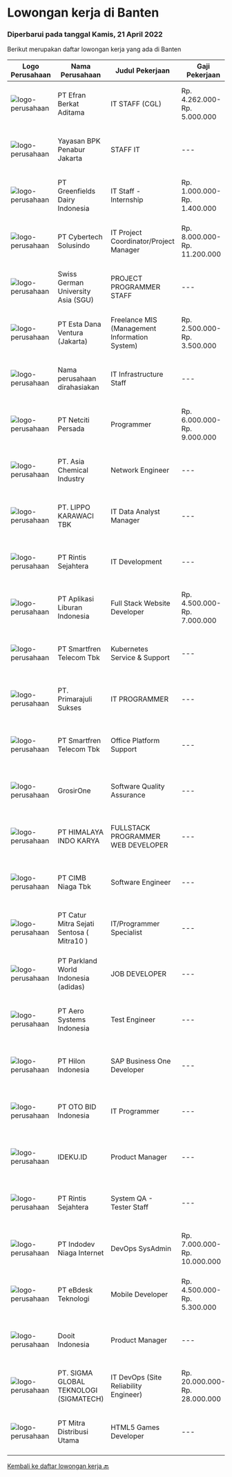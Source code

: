 
  # Lowongan kerja di Banten

  ### Diperbarui pada tanggal Kamis, 21 April 2022

  Berikut merupakan daftar lowongan kerja yang ada di Banten

  |Logo Perusahaan | Nama Perusahaan | Judul Pekerjaan | Gaji Pekerjaan | Lokasi | Deskripsi | Tanggal diunggah | Pranala |
  | -------------- | --------------- | --------------- | --------- | --------- | -------------- | ------- | ----------- |
  |![logo-perusahaan](https://image-service-cdn.seek.com.au/9cf28ad5614a370ec7055018c3a023f3af3b0aa6/ee4dce1061f3f616224767ad58cb2fc751b8d2dc)|PT Efran Berkat Aditama|IT STAFF (CGL)|Rp. 4.262.000-Rp. 5.000.000|Tangerang|Tugas dan Tanggung Jawab: Membuat dan mengelola ERP sesuai dengan visi dan misi perusahaan; Bertindak sebagai konsultan internal terkait kebutuhan...|Rabu, 20 April 2022|https://www.jobstreet.co.id/id/job/it-staff-cgl-3861450?token=0~7ceb49ab-2929-4a22-aabd-53dc02cd1c5b&sectionRank=1&jobId=jobstreet-id-job-3861450|
|![logo-perusahaan](https://image-service-cdn.seek.com.au/46e7c22c730cd19d767b0ddc3dfbc40619745232/ee4dce1061f3f616224767ad58cb2fc751b8d2dc)|Yayasan BPK Penabur Jakarta|STAFF IT|---|Jakarta Raya|Spesifikasi: S1 Teknik Informatika / S1 Sistem informasi Usia maksimal 35 tahun Pengalaman minimal 1 - 2 tahun, Lulusan baru dipersilahkan melamar...|Rabu, 20 April 2022|https://www.jobstreet.co.id/id/job/staff-it-3861003?token=0~7ceb49ab-2929-4a22-aabd-53dc02cd1c5b&sectionRank=2&jobId=jobstreet-id-job-3861003|
|![logo-perusahaan](https://image-service-cdn.seek.com.au/4accf17966628c7af07b1e6f1970a0a92a763bf6/ee4dce1061f3f616224767ad58cb2fc751b8d2dc)|PT Greenfields Dairy Indonesia|IT Staff - Internship|Rp. 1.000.000-Rp. 1.400.000|Tangerang|Job Description: Build strong relation distributor (all region) Analyze and Correct System of Boznet Effectively manage Sales data Manage data retur,...|Rabu, 20 April 2022|https://www.jobstreet.co.id/id/job/it-staff-internship-3861530?token=0~7ceb49ab-2929-4a22-aabd-53dc02cd1c5b&sectionRank=3&jobId=jobstreet-id-job-3861530|
|![logo-perusahaan](https://image-service-cdn.seek.com.au/8ce81a9d41bb17bea23e3ef6276833313a1e2ba1/ee4dce1061f3f616224767ad58cb2fc751b8d2dc)|PT Cybertech Solusindo|IT Project Coordinator/Project Manager|Rp. 8.000.000-Rp. 11.200.000|Tangerang|Persyaratan : S1 Computer Science/Information Technology, IPK minimal 2,75 Maksimal usia 30 tahun Memiliki pengalaman di bidang yang sama sebagai...|Rabu, 20 April 2022|https://www.jobstreet.co.id/id/job/it-project-coordinator-project-manager-3861087?token=0~7ceb49ab-2929-4a22-aabd-53dc02cd1c5b&sectionRank=4&jobId=jobstreet-id-job-3861087|
|![logo-perusahaan](https://image-service-cdn.seek.com.au/abbd04a6612bfa81eba12a461484e6d380767631/ee4dce1061f3f616224767ad58cb2fc751b8d2dc)|Swiss German University Asia (SGU)|PROJECT PROGRAMMER STAFF|---|Tangerang|Scope of working:The IT Programing Officer write, test and maintain computer programs to ensure that the computer application meets the business...|Rabu, 20 April 2022|https://www.jobstreet.co.id/id/job/project-programmer-staff-3844325?token=0~7ceb49ab-2929-4a22-aabd-53dc02cd1c5b&sectionRank=5&jobId=jobstreet-id-job-3844325|
|![logo-perusahaan](https://image-service-cdn.seek.com.au/55bcc39475328bb86f5fd885edd070030efc9223/ee4dce1061f3f616224767ad58cb2fc751b8d2dc)|PT Esta Dana Ventura (Jakarta)|Freelance MIS (Management Information System)|Rp. 2.500.000-Rp. 3.500.000|Tangerang|-Background pendidikan D3/S1 IT-Menguasai penggunaan database (SQL, MySQL, SQL Query)-Mahir pengolahan data menggunakan Ms. Excel-Bersedia untuk...|Selasa, 19 April 2022|https://www.jobstreet.co.id/id/job/freelance-mis-management-information-system-3842235?token=0~7ceb49ab-2929-4a22-aabd-53dc02cd1c5b&sectionRank=6&jobId=jobstreet-id-job-3842235|
|![logo-perusahaan](https://i.ibb.co/sqvTCh9/112815900-stock-vector-no-image-available-icon-flat-vector.webp)|Nama perusahaan dirahasiakan|IT Infrastructure Staff|---|Cilegon|Tanggung Jawab : Bertanggung jawab terhadap rancang bangun server dan VM Bertanggung jawab terhadap rancang bangun network Maintenance Server dan VM...|Senin, 18 April 2022|https://www.jobstreet.co.id/id/job/it-infrastructure-staff-3858617?token=0~7ceb49ab-2929-4a22-aabd-53dc02cd1c5b&sectionRank=7&jobId=jobstreet-id-job-3858617|
|![logo-perusahaan](https://image-service-cdn.seek.com.au/4002403e45352032fbf98ea9bdd6b5634db1cfbf/ee4dce1061f3f616224767ad58cb2fc751b8d2dc)|PT Netciti Persada|Programmer|Rp. 6.000.000-Rp. 9.000.000|Tangerang|Requirements :1. Candidate must possessat leat Bachelor Degree from Reputable University from IT or Computer Science, or Information System with GPA...|Rabu, 20 April 2022|https://www.jobstreet.co.id/id/job/programmer-3851330?token=0~7ceb49ab-2929-4a22-aabd-53dc02cd1c5b&sectionRank=8&jobId=jobstreet-id-job-3851330|
|![logo-perusahaan](https://image-service-cdn.seek.com.au/b99d7910f335d2ad531bd585347e8c1a5ff3934a/ee4dce1061f3f616224767ad58cb2fc751b8d2dc)|PT. Asia Chemical Industry|Network Engineer|---|Serang|Job Requirements : Candidate must possess at least Bachelor's Degree in Engineering (Computer/Telecommunication), Computer Science/Information...|Rabu, 20 April 2022|https://www.jobstreet.co.id/id/job/network-engineer-3860910?token=0~7ceb49ab-2929-4a22-aabd-53dc02cd1c5b&sectionRank=9&jobId=jobstreet-id-job-3860910|
|![logo-perusahaan](https://image-service-cdn.seek.com.au/36d1f72dfe2eaecadca52d4fcd4d598e74393d61/ee4dce1061f3f616224767ad58cb2fc751b8d2dc)|PT. LIPPO KARAWACI TBK|IT Data Analyst Manager|---|Tangerang|JOB ROLES:Work with Head of Technology to strategize digital transformation roadmap for the organization. focus on digitization opportunities that...|Selasa, 19 April 2022|https://www.jobstreet.co.id/id/job/it-data-analyst-manager-3859939?token=0~7ceb49ab-2929-4a22-aabd-53dc02cd1c5b&sectionRank=10&jobId=jobstreet-id-job-3859939|
|![logo-perusahaan](https://image-service-cdn.seek.com.au/cc48bb586022e873eb4c2d481da3be3d67467852/ee4dce1061f3f616224767ad58cb2fc751b8d2dc)|PT Rintis Sejahtera|IT Development|---|Tangerang|Pendidikan Minimal S1, Teknik Informatika/Sistem Informasi/Teknik Komputer, IPK Minimal 3.00 Memiliki pengalaman sebagai Developer/Programmer minimal...|Senin, 18 April 2022|https://www.jobstreet.co.id/id/job/it-development-3858270?token=0~7ceb49ab-2929-4a22-aabd-53dc02cd1c5b&sectionRank=11&jobId=jobstreet-id-job-3858270|
|![logo-perusahaan](https://image-service-cdn.seek.com.au/2ba51dcc75a5487dfad86edaf704ca8d7d4cbe70/ee4dce1061f3f616224767ad58cb2fc751b8d2dc)|PT Aplikasi Liburan Indonesia|Full Stack Website Developer|Rp. 4.500.000-Rp. 7.000.000|Tangerang|Kualifikasi: Pendidikan minimal S1 Berpengalaman kerja minimal 1 tahun sebagai Front-End &amp; Back-End Web Developer Mengimplementasikan design...|Rabu, 20 April 2022|https://www.jobstreet.co.id/id/job/full-stack-website-developer-3844437?token=0~7ceb49ab-2929-4a22-aabd-53dc02cd1c5b&sectionRank=12&jobId=jobstreet-id-job-3844437|
|![logo-perusahaan](https://image-service-cdn.seek.com.au/e33a62a047a936b13377186fb2f8be447b852b49/ee4dce1061f3f616224767ad58cb2fc751b8d2dc)|PT Smartfren Telecom Tbk|Kubernetes Service & Support|---|Tangerang|Job Description: Experience with deploying, configuring, and managing applications on Kubernetes, Docker Must have experience with containers and / or...|Rabu, 20 April 2022|https://www.jobstreet.co.id/id/job/kubernetes-service-support-3845242?token=0~7ceb49ab-2929-4a22-aabd-53dc02cd1c5b&sectionRank=13&jobId=jobstreet-id-job-3845242|
|![logo-perusahaan](https://image-service-cdn.seek.com.au/4937388ec29f035b9ef7b63a0b03dd8f0959d63f/ee4dce1061f3f616224767ad58cb2fc751b8d2dc)|PT. Primarajuli Sukses|IT PROGRAMMER|---|Banten|Kualifikasi : Usia Maksimal 35 Tahun Pendidikan minimal  S1 Informatika Pengalaman Pemograman minimal 3 Tahun Memahami Sistem Pengkodean Menguasai...|Selasa, 19 April 2022|https://www.jobstreet.co.id/id/job/it-programmer-3842329?token=0~7ceb49ab-2929-4a22-aabd-53dc02cd1c5b&sectionRank=14&jobId=jobstreet-id-job-3842329|
|![logo-perusahaan](https://image-service-cdn.seek.com.au/e33a62a047a936b13377186fb2f8be447b852b49/ee4dce1061f3f616224767ad58cb2fc751b8d2dc)|PT Smartfren Telecom Tbk|Office Platform Support|---|Tangerang|Manage Office Platform system (email system, internet gateway, email gateway, active directory (radius, DHCP, print server, GPO), desktop management,...|Senin, 18 April 2022|https://www.jobstreet.co.id/id/job/office-platform-support-3858706?token=0~7ceb49ab-2929-4a22-aabd-53dc02cd1c5b&sectionRank=15&jobId=jobstreet-id-job-3858706|
|![logo-perusahaan](https://image-service-cdn.seek.com.au/f54c224dc67a2b277b3ed49a1cf94eee3f22adbf/ee4dce1061f3f616224767ad58cb2fc751b8d2dc)|GrosirOne|Software Quality Assurance|---|Tangerang|Kualifikasi: Minimal lulusan S1 dari Teknik Informatika/ Sistem Informasi Maksimal berusia 35 tahun Terbuka untuk freshgraduate Lebih disukai yang...|Rabu, 20 April 2022|https://www.jobstreet.co.id/id/job/software-quality-assurance-3861862?token=0~7ceb49ab-2929-4a22-aabd-53dc02cd1c5b&sectionRank=16&jobId=jobstreet-id-job-3861862|
|![logo-perusahaan](https://image-service-cdn.seek.com.au/4d66bfd3c287048c5ace8e9b98c8bdf875d3b697/ee4dce1061f3f616224767ad58cb2fc751b8d2dc)|PT HIMALAYA INDO KARYA|FULLSTACK PROGRAMMER WEB DEVELOPER|---|Banten|Job Descriptions : Develop Web Applications Back-end web development with PHP (Laravel Framework), API’s, Java and Web Services Front-end web...|Rabu, 20 April 2022|https://www.jobstreet.co.id/id/job/fullstack-programmer-web-developer-3842801?token=0~7ceb49ab-2929-4a22-aabd-53dc02cd1c5b&sectionRank=17&jobId=jobstreet-id-job-3842801|
|![logo-perusahaan](https://image-service-cdn.seek.com.au/2c6f6f12cb15b08239744ca7630b97fee07e84ce/ee4dce1061f3f616224767ad58cb2fc751b8d2dc)|PT CIMB Niaga Tbk|Software Engineer|---|Tangerang|Work on and maintain complex application development processes, develop applications/coding, and perform application testing to ensure applications...|Rabu, 20 April 2022|https://www.jobstreet.co.id/id/job/software-engineer-3861669?token=0~7ceb49ab-2929-4a22-aabd-53dc02cd1c5b&sectionRank=18&jobId=jobstreet-id-job-3861669|
|![logo-perusahaan](https://image-service-cdn.seek.com.au/061d1c87d834317cd58004916159f8726e39b2c9/ee4dce1061f3f616224767ad58cb2fc751b8d2dc)|PT Catur Mitra Sejati Sentosa ( Mitra10 )|IT/Programmer Specialist|---|Tangerang|Candidate must possess at least Bachelor's Degree/Post Graduate Degree in Computer Science/Information Technology or equivalent. At least 1-2 Year(s)...|Senin, 18 April 2022|https://www.jobstreet.co.id/id/job/it-programmer-specialist-3858599?token=0~7ceb49ab-2929-4a22-aabd-53dc02cd1c5b&sectionRank=19&jobId=jobstreet-id-job-3858599|
|![logo-perusahaan](https://image-service-cdn.seek.com.au/7e91d003c944b136e3477986e24afed14dccb203/ee4dce1061f3f616224767ad58cb2fc751b8d2dc)|PT Parkland World Indonesia (adidas)|JOB DEVELOPER|---|Serang|PT. PARKLAND WORLD INDONEISA is looking for JOB DEVELOPER with the qualification below.Qualifications :1. More than 3 years of experience in WEB...|Rabu, 20 April 2022|https://www.jobstreet.co.id/id/job/job-developer-3860799?token=0~7ceb49ab-2929-4a22-aabd-53dc02cd1c5b&sectionRank=20&jobId=jobstreet-id-job-3860799|
|![logo-perusahaan](https://image-service-cdn.seek.com.au/651feef7948a74b608536bf47c108af20ca93eeb/ee4dce1061f3f616224767ad58cb2fc751b8d2dc)|PT Aero Systems Indonesia|Test Engineer|---|Tangerang|Job Responsibilities Analyze the business, functional, and technical requirements of the project. Create Test Specification. Perform functional and...|Rabu, 20 April 2022|https://www.jobstreet.co.id/id/job/test-engineer-3851504?token=0~7ceb49ab-2929-4a22-aabd-53dc02cd1c5b&sectionRank=21&jobId=jobstreet-id-job-3851504|
|![logo-perusahaan](https://image-service-cdn.seek.com.au/813fa2b9cf38db779b353c0732a4ade5d2f25403/ee4dce1061f3f616224767ad58cb2fc751b8d2dc)|PT Hilon Indonesia|SAP Business One Developer|---|Tangerang|Maximum 35 Years Old Must possess at least Bachelor degree in any field At least 2 years of working as a Developer At least 1 year of working as a SAP...|Kamis, 21 April 2022|https://www.jobstreet.co.id/id/job/sap-business-one-developer-3862153?token=0~7ceb49ab-2929-4a22-aabd-53dc02cd1c5b&sectionRank=22&jobId=jobstreet-id-job-3862153|
|![logo-perusahaan](https://image-service-cdn.seek.com.au/5c8eecc1105e6b1cb1828edea46b389f601c87b6/ee4dce1061f3f616224767ad58cb2fc751b8d2dc)|PT OTO BID Indonesia|IT Programmer|---|Tangerang|Qualification:1. Mastering Programming Languages (Wen, PHP, Java Script, Jquery, Json, Java, Android, Swift los)2. Mastering Lavarel Framework and...|Senin, 18 April 2022|https://www.jobstreet.co.id/id/job/it-programmer-3857947?token=0~7ceb49ab-2929-4a22-aabd-53dc02cd1c5b&sectionRank=23&jobId=jobstreet-id-job-3857947|
|![logo-perusahaan](https://image-service-cdn.seek.com.au/420d469ead3b380e218ee963a83fc9670e44c71e/ee4dce1061f3f616224767ad58cb2fc751b8d2dc)|IDEKU.ID|Product Manager|---|Banten|Requirements : Bachelor degree / master degree in information systems, software engineering Minimum 2 year experience as product manager, or 4 year as...|Rabu, 20 April 2022|https://www.jobstreet.co.id/id/job/product-manager-3850780?token=0~7ceb49ab-2929-4a22-aabd-53dc02cd1c5b&sectionRank=24&jobId=jobstreet-id-job-3850780|
|![logo-perusahaan](https://image-service-cdn.seek.com.au/4a69f7ffcb108464982bc6bd10fff8077a1e6436/ee4dce1061f3f616224767ad58cb2fc751b8d2dc)|PT Rintis Sejahtera|System QA - Tester Staff|---|Tangerang|Kualifikasi: Usia Maksimal 30 Tahun Pendidikan S1 dari Jurusan Teknik Informatika/Sistem Informasi, IPK Minimal 2.80 Memiliki Pengalaman sebagai...|Senin, 18 April 2022|https://www.jobstreet.co.id/id/job/system-qa-tester-staff-3858277?token=0~7ceb49ab-2929-4a22-aabd-53dc02cd1c5b&sectionRank=25&jobId=jobstreet-id-job-3858277|
|![logo-perusahaan](https://image-service-cdn.seek.com.au/f074cabbaa6050e58e0b035af161ff14f87b92a6/ee4dce1061f3f616224767ad58cb2fc751b8d2dc)|PT Indodev Niaga Internet|DevOps SysAdmin|Rp. 7.000.000-Rp. 10.000.000|Jakarta Raya|We are looking for creative and innovative DevOps Engineer who could help us to create and maintain development platforms and processes that enable...|Rabu, 20 April 2022|https://www.jobstreet.co.id/id/job/devops-sysadmin-3843881?token=0~7ceb49ab-2929-4a22-aabd-53dc02cd1c5b&sectionRank=26&jobId=jobstreet-id-job-3843881|
|![logo-perusahaan](https://image-service-cdn.seek.com.au/e38d6a3d454c6a68c2a859cb34f9731f2ccdc30d/ee4dce1061f3f616224767ad58cb2fc751b8d2dc)|PT eBdesk Teknologi|Mobile Developer|Rp. 4.500.000-Rp. 5.300.000|Jakarta Selatan|Mobile Developer:- Minimum SMK/ D3/ S1 Degree in IT.- Experienced or Fresh Graduates are welcome to apply.- Must have extensive skills at least one of...|Rabu, 20 April 2022|https://www.jobstreet.co.id/id/job/mobile-developer-3844449?token=0~7ceb49ab-2929-4a22-aabd-53dc02cd1c5b&sectionRank=27&jobId=jobstreet-id-job-3844449|
|![logo-perusahaan](https://image-service-cdn.seek.com.au/ccbb4273251b29d6e874effb154c2f99de29bfa0/ee4dce1061f3f616224767ad58cb2fc751b8d2dc)|Dooit Indonesia|Product Manager|---|Banten|Requirements : Bachelor degree / master degree in information systems, software engineering Minimum 2 year experience as product manager, or 4 year as...|Rabu, 20 April 2022|https://www.jobstreet.co.id/id/job/product-manager-3843964?token=0~7ceb49ab-2929-4a22-aabd-53dc02cd1c5b&sectionRank=28&jobId=jobstreet-id-job-3843964|
|![logo-perusahaan](https://image-service-cdn.seek.com.au/7f5820662b3590c2231782c29931979332943e74/ee4dce1061f3f616224767ad58cb2fc751b8d2dc)|PT. SIGMA GLOBAL TEKNOLOGI (SIGMATECH)|IT DevOps (Site Reliability Engineer)|Rp. 20.000.000-Rp. 28.000.000|Tangerang|SIGMATECH is looking for joining our team with The Job Desc, Qualifications &amp; Compensation Benefit as below :REQUIREMENT:-5+ Years of experience...|Minggu, 17 April 2022|https://www.jobstreet.co.id/id/job/it-devops-site-reliability-engineer-3849930?token=0~7ceb49ab-2929-4a22-aabd-53dc02cd1c5b&sectionRank=29&jobId=jobstreet-id-job-3849930|
|![logo-perusahaan](https://image-service-cdn.seek.com.au/1df5b52dad1d6530b2d2c7a23c34dd68b2cbc90c/ee4dce1061f3f616224767ad58cb2fc751b8d2dc)|PT Mitra Distribusi Utama|HTML5 Games Developer|---|Tangerang|Kualifikasi: Memiliki kemampuan untuk desain, coding, debug Memiliki kemampuan analisa, problem solving, dan implementasi yang baik Memiliki...|Rabu, 20 April 2022|https://www.jobstreet.co.id/id/job/html5-games-developer-3851311?token=0~7ceb49ab-2929-4a22-aabd-53dc02cd1c5b&sectionRank=30&jobId=jobstreet-id-job-3851311|


  [Kembali ke daftar lowongan kerja 🔙](../README.md#daftar-lowongan-kerja)
  